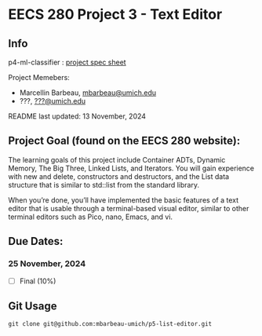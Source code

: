 # EECS 280 Project 3 - Text Editor

## Info

p4-ml-classifier : [project spec sheet](https://eecs280staff.github.io/list-editor/)

Project Memebers:
- Marcellin Barbeau, <mbarbeau@umich.edu>
- ???, <???@umich.edu>

README last updated: 13 November, 2024

## Project Goal (found on the EECS 280 website):
The learning goals of this project include Container ADTs, Dynamic Memory, The Big Three, Linked Lists, and Iterators. You will gain experience with new and delete, constructors and destructors, and the List data structure that is similar to std::list from the standard library.

When you’re done, you’ll have implemented the basic features of a text editor that is usable through a terminal-based visual editor, similar to other terminal editors such as Pico, nano, Emacs, and vi.

## Due Dates:
### 25 November, 2024
- [ ] Final (10%)

## Git Usage

```
git clone git@github.com:mbarbeau-umich/p5-list-editor.git
```
